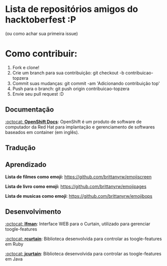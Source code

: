 # Lista de repositórios amigos do hacktoberfest :P 

(ou como achar sua primeira issue)

# Como contribuir:

1. Fork e clone!
2. Crie um branch para sua contribuição: git checkout -b contribuicao-topzera
3. Commit suas mudanças: git commit -am 'Adicionando contribuição top'
4. Push para o branch: git push origin contribuicao-topzera
5. Envie seu pull request :D

## Documentação
[:octocat: **OpenShift Docs**](https://github.com/openshift/openshift-docs): OpenShift é um produto de software de computador da Red Hat para implantação e gerenciamento de softwares baseados em container (em inglês).

## Tradução

## Aprendizado

**Lista de filmes como emoji:** https://github.com/brittanyrw/emojiscreen

**Lista de livro como emoji:** https://github.com/brittanyrw/emojipages

**Lista de musicas como emoji**: https://github.com/brittanyrw/emojibops

## Desenvolvimento

[:octocat: **Ifman**](https://github.com/wirecardBrasil/ifman): Interface WEB para o Curtain, utilizado para gerenciar toogle-features

[:octocat: **rcurtain**](https://github.com/wirecardBrasil/rcurtain): Biblioteca desenvolvida para controlar as toogle-features em Ruby

[:octocat: **jcurtain**](https://github.com/wirecardBrasil/jcurtain): Biblioteca desenvolvida para controlar as toogle-features em Java
